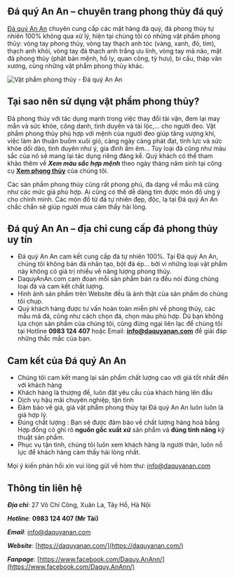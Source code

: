 ## Đá quý An An – chuyên trang phong thủy đá quý

[Đá quý An An](https://daquyanan.com/) chuyên cung cấp các mặt hàng đá quý, đá phong thủy tự nhiên 100% không qua xử lý, hiện tại chúng tôi có những vật phẩm phong thủy: vòng tay phong thủy, vòng tay thạch anh tóc (vàng, xanh, đỏ, tím), thạch anh khói, vòng tay đá thạch anh trắng ưu linh, vòng tay mã não, mặt đá phong thủy (phật bản mệnh, hồ ly, quan công, tỳ hưu), bi cầu, tháp văn xương, cùng những vật phẩm phong thủy khác.

![Vật phẩm phong thủy - Đá quý An An](https://daquyanan.com/wp-content/uploads/2019/07/nh-tại-xưởng-Đá-Quý-An-An-6-e1564327085718.jpg)

## Tại sao nên sử dụng vật phẩm phong thủy?

Đá phong thủy với tác dụng mạnh trong việc thay đổi tài vận, đem lại may mắn và sức khỏe, công danh, tình duyên và tài lộc,… cho người đeo. Vật phẩm phong thủy phù hợp với mệnh của người đeo giúp tăng vượng khí, việc làm ăn thuận buồm xuôi gió, càng ngày càng phát đạt, tinh lực và sức khỏe dồi dào, tình duyên như ý, gia đình ấm êm… Tùy loại đá cũng như màu sắc của nó sẽ mang lại tác dụng riêng đáng kể. Quý khách có thể tham khảo thêm về _**Xem màu sắc hợp mệnh**_ theo ngày tháng năm sinh tại công cụ **[Xem phong thủy](https://phongthuy.daquyanan.com/)** của chúng tôi.

Các sản phẩm phong thủy cũng rất phong phú, đa dạng về mẫu mã cũng như các mức giá phù hợp. Ai cũng có thể dễ dàng tìm được món đồ ưng ý cho chính mình. Các món đồ từ đá tự nhiên đẹp, độc, lạ tại Đá quý An An chắc chắn sẽ giúp người mua cảm thấy hài lòng.

## Đá quý An An – địa chỉ cung cấp đá phong thủy uy tín

*   Đá quý An An cam kết cung cấp đá tự nhiên 100%. Tại Đá quý An An, chúng tôi không bán đá nhân tạo, bột đá ép… bởi vì những loại vật phẩm này không có giá trị nhiều về năng lượng phong thủy.
*   DaquyAnAn.com cam đoan mỗi sản phẩm bán ra đều nói đúng chủng loại đá và cam kết chất lượng.
*   Hình ảnh sản phẩm trên Website đều là ảnh thật của sản phẩm do chúng tôi chụp.
*   Quý khách hàng được tư vấn hoàn toàn miễn phí về phong thủy, các mẫu mã đá, cũng như cách chọn đá, chọn màu phù hợp. Dù bạn không lựa chọn sản phẩm của chúng tôi, cũng đừng ngại liên lạc để chúng tôi tại Hotline **0983 124 407** hoặc Email: **info@daquyanan.com** để giải đáp những thắc mắc của bạn.

## Cam kết của Đá quý An An

*   Chúng tôi cam kết mang lại sản phẩm chất lượng cao với giá tốt nhất đến với khách hàng
*   Khách hàng là thượng đế, luôn đặt yêu cầu của khách hàng lên đầu
*   Dịch vụ hậu mãi chuyên nghiệp, tận tình
*   Đảm bảo về giá, giá vật phẩm phong thủy tại Đá quý An An luôn luôn là giá hợp lý.
*   Đúng chất lượng : Bạn sẽ được đảm bảo về chất lượng hàng hoá bằng Hợp đồng có ghi rõ **nguồn gốc xuất xứ** sản phẩm và **đúng tính năng** kỹ thuật sản phẩm.
*   Phục vụ tận tình, chúng tôi luôn xem khách hàng là người thân, luôn nỗ lực để khách hàng cảm thấy hài lòng nhất.

Mọi ý kiến phản hồi xin vui lòng gửi về hòm thư: info@daquyanan.com

## Thông tin liên hệ

_**Địa chỉ**_: 27 Võ Chí Công, Xuân La, Tây Hồ, Hà Nội

_**Hotline**_: **0983 124 407 (Mr Tài)**

_**Email**_: [info@daquyanan.com](mailto:info@daquyanan.com)

_**Website**_: [https://daquyanan.com/](https://daquyanan.com/)

_**Fanpage**_: [https://www.facebook.com/Daquy.AnAnn/](https://www.facebook.com/Daquy.AnAnn/)
